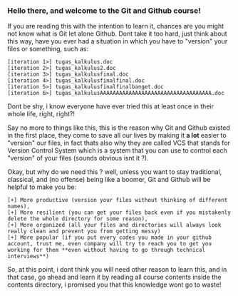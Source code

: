 ### Hello there, and welcome to the Git and Github course!

If you are reading this with the intention to learn it, chances are you might not know what is Git let alone Github. Dont take it too hard, just think about this way, have you ever had a situation in which you have to "version" your files or something, such as:
```
[iteration 1>] tugas_kalkulus.doc
[iteration 2>] tugas_kalkulus2.doc
[iteration 3>] tugas_kalkulusfinal.doc
[iteration 4>] tugas_kalkulusfinalfinal.doc
[iteration 5>] tugas_kalkulusfinalfinalbanget.doc
[iteration 6>] tugas_kalkulusAAAAAAAAAAAAAAAAAAAAAAAAAAAAAAAAAAA.doc
```
Dont be shy, i know everyone have ever tried this at least once in their whole life, right, right?!

Say no more to things like this, this is the reason why Git and Github existed in the first place, they come to save all our lives by making it **a lot** easier to "version" our files, in fact thats also why they are called VCS that stands for Version Control System which is a system that you can use to control each "version" of your files (sounds obvious isnt it ?).

Okay, but why do we need this ? well, unless you want to stay traditional, classical, and (no offense) being like a boomer, Git and Github will be helpful to make you be:
```
[+] More productive (version your files without thinking of different names),
[+] More resilient (you can get your files back even if you mistakenly delete the whole directory for some reason),
[+] More organized (all your files and directories will always look really clean and prevent you from getting messy)
[+] More popular (if you put every codes you made in your github account, trust me, even company will try to reach you to get you working for them **even without having to go through technical interviews**)
```

So, at this point, i dont think you will need other reason to learn this, and in that case, go ahead and learn it by reading all course contents inside the contents directory, i promised you that this knowledge wont go to waste!